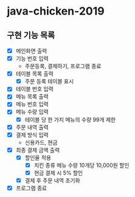 # java-chicken-2019

## 구현 기능 목록

- [x] 메인화면 출력
- [x] 기능 번호 입력
    - 주문등록, 결제하기, 프로그램 종료
- [x] 테이블 목록 출력
    - [x] 주문 등록 테이블 표시
- [x] 테이블 번호 입력
- [x] 메뉴 목록 출력
- [x] 메뉴 번호 입력
- [x] 메뉴 수량 입력
    - [x] 테이블 당 한 가지 메뉴의 수량 99개 제한
- [x] 주문 내역 출력
- [x] 결제 방식 입력
    - 신용카드, 현금
- [x] 최종 결제 금액 출력
    - [x] 할인율 적용
        - [x] 치킨 종류 메뉴 수량 10개당 10,000원 할인
        - [x] 현금 결제 시 5% 할인
    - [x] 결제 후 주문 내역 초기화
- [x] 프로그램 종료